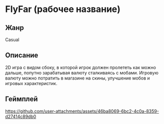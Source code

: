 # FlyFar (рабочее название)
## Жанр
Casual
## Описание 
2D игра с видом сбоку, в которой игрок должен пролететь как можно дальше, попутно зарабатывая валюту сталкиваясь с мобами. Игровую валюту можно потратить в магазине на скины, улучшение мобов и игровых характеристик.
## Геймплей
https://github.com/user-attachments/assets/46ba8069-6bc2-4c0a-8359-d27414c89db0
